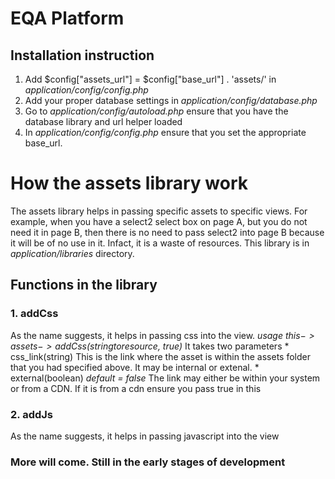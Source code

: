 # EQA Platform
## Installation instruction
1. Add $config["assets_url"]  = $config["base_url"] . 'assets/' in _application/config/config.php_
2. Add your proper database settings in _application/config/database.php_
3. Go to _application/config/autoload.php_ ensure that you have the database library and url helper loaded
4. In _application/config/config.php_ ensure that you set the appropriate base_url.

# How the assets library work
The assets library helps in passing specific assets to specific views. For example, when you have a select2 select box on page A, but you do not need it in page B, then there is no need to pass select2 into page B because it will be of no use in it. Infact, it is a waste of resources.
This library is in _application/libraries_ directory.

## Functions in the library

### 1. addCss
As the name suggests, it helps in passing css into the view.
_usage $this->assets->addCss($stringtoresource, true)_
It takes two parameters
	* css_link(string)
	This is the link where the asset is within the assets folder that you had specified above. It may be internal or extenal.
	* external(boolean)
	_default = false_
	The link may either be within your system or from a CDN. If it is from a cdn ensure you pass true in this 

### 2. addJs
As the name suggests, it helps in passing javascript into the view

### More will come. Still in the early stages of development